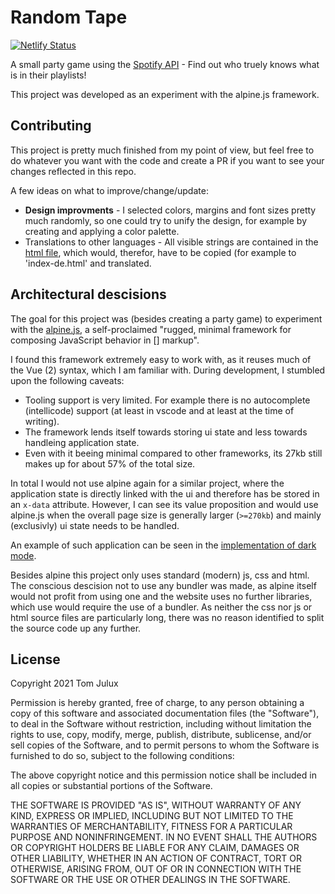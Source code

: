 # Random Tape

[![Netlify Status](https://api.netlify.com/api/v1/badges/f3b71e55-2a21-45c6-b15a-65d690ad7fb2/deploy-status)](https://app.netlify.com/sites/confident-heisenberg-419e16/deploys)

A small party game using the [Spotify API](https://developer.spotify.com/) - Find out who truely knows what is in their playlists!

This project was developed as an experiment with the alpine.js framework.

## Contributing

This project is pretty much finished from my point of view, but feel free to do whatever you want with the code and create a PR if you want to see your changes reflected in this repo.

A few ideas on what to improve/change/update:

-   **Design improvments** - I selected colors, margins and font sizes pretty much randomly, so one could try to unify the design, for example by creating and applying a color palette.
-   Translations to other languages - All visible strings are contained in the [html file](index.html), which would, therefor, have to be copied (for example to 'index-de.html' and translated.

## Architectural descisions

The goal for this project was (besides creating a party game) to experiment with the [alpine.js](https://github.com/alpinejs/alpine), a self-proclaimed "rugged, minimal framework for composing JavaScript behavior in [] markup".


I found this framework extremely easy to work with, as it reuses much of the Vue (2) syntax, which I am familiar with.
During development, I stumbled upon the following caveats:

- Tooling support is very limited. For example there is no autocomplete (intellicode) support (at least in vscode and at least at the time of writing).
- The framework lends itself towards storing ui state and less towards handleing application state.
- Even with it beeing minimal compared to other frameworks, its 27kb still makes up for about 57% of the total size.

In total I would not use alpine again for a similar project, where the application state is directly linked with the ui and therefore has be stored in an `x-data` attribute. However, I can see its value proposition and would use alpine.js when the overall page size is generally larger (`>=270kb`) and mainly (exclusivly) ui state needs to be handled.

An example of such application can be seen in the [implementation of dark mode](index.html:#L227-L236).

Besides alpine this project only uses standard (modern) js, css and html. The conscious descision not to use any bundler was made, as alpine itself would not profit from using one and the website uses no further libraries, which use would require the use of a bundler. As neither the css nor js or html source files are particularly long, there was no reason identified to split the source code up any further.


## License

Copyright 2021 Tom Julux

Permission is hereby granted, free of charge, to any person obtaining a copy of this software and associated documentation files (the "Software"), to deal in the Software without restriction, including without limitation the rights to use, copy, modify, merge, publish, distribute, sublicense, and/or sell copies of the Software, and to permit persons to whom the Software is furnished to do so, subject to the following conditions:

The above copyright notice and this permission notice shall be included in all copies or substantial portions of the Software.

THE SOFTWARE IS PROVIDED "AS IS", WITHOUT WARRANTY OF ANY KIND, EXPRESS OR IMPLIED, INCLUDING BUT NOT LIMITED TO THE WARRANTIES OF MERCHANTABILITY, FITNESS FOR A PARTICULAR PURPOSE AND NONINFRINGEMENT. IN NO EVENT SHALL THE AUTHORS OR COPYRIGHT HOLDERS BE LIABLE FOR ANY CLAIM, DAMAGES OR OTHER LIABILITY, WHETHER IN AN ACTION OF CONTRACT, TORT OR OTHERWISE, ARISING FROM, OUT OF OR IN CONNECTION WITH THE SOFTWARE OR THE USE OR OTHER DEALINGS IN THE SOFTWARE.
